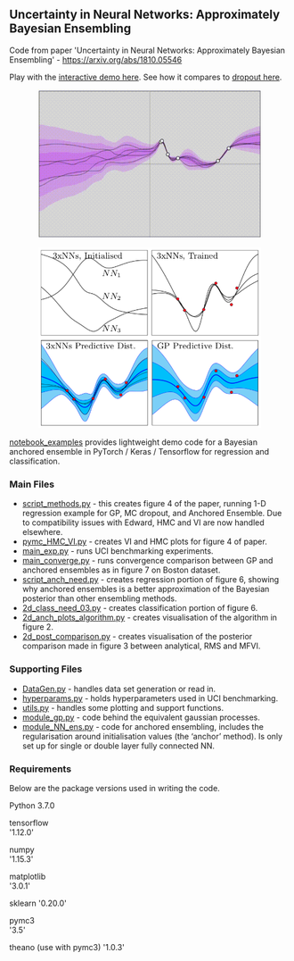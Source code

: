 ## Uncertainty in Neural Networks: Approximately Bayesian Ensembling
Code from paper 'Uncertainty in Neural Networks: Approximately Bayesian Ensembling' - https://arxiv.org/abs/1810.05546

Play with the [interactive demo here](https://teapearce.github.io/portfolio/github_io_1_ens/). See how it compares to [dropout here](https://teapearce.github.io/portfolio/github_io_2_drop/).

<p align="center">
<img width="400" src="html_demos/images/html_demo_rec_02.gif"/img>  
</p>

<p align="center">
<img width="400" src="ensemble_intro.png">
</p>

[notebook_examples](notebook_examples) provides lightweight demo code for a Bayesian anchored ensemble in PyTorch / Keras / Tensorflow for regression and classification.

### Main Files
- [script_methods.py](regression/script_methods.py) - this creates figure 4 of the paper, running 1-D regression example for GP, MC dropout, and Anchored Ensemble. Due to compatibility issues with Edward, HMC and VI are now handled elsewhere. 
- [pymc_HMC_VI.py](regression/pymc_HMC_VI.py) - creates VI and HMC plots for figure 4 of paper.
- [main_exp.py](regression/main_exp.py) - runs UCI benchmarking experiments.
- [main_converge.py](regression/main_converge.py) - runs convergence comparison between GP and anchored ensembles as in figure 7 on Boston dataset.
- [script_anch_need.py](regression/script_anch_need.py) - creates regression portion of figure 6, showing why anchored ensembles is a better approximation of the Bayesian posterior than other ensembling methods.
- [2d_class_need_03.py](classification/2d_class_need_03.py) - creates classification portion of figure 6.
- [2d_anch_plots_algorithm.py](2d_plots/2d_anch_plots_algorithm.py) - creates visualisation of the algorithm in figure 2.
- [2d_post_comparison.py](2d_plots/2d_post_comparison.py) - creates visualisation of the posterior comparison made in figure 3 between analytical, RMS and MFVI.


### Supporting Files
- [DataGen.py](regression/DataGen.py) - handles data set generation or read in.
- [hyperparams.py](regression/hyperparams.py) - holds hyperparameters used in UCI benchmarking.
- [utils.py](regression/utils.py) - handles some plotting and support functions.
- [module_gp.py](regression/module_gp.py) - code behind the equivalent gaussian processes.
- [module_NN_ens.py](regression/module_NN_ens.py) - code for anchored ensembling, includes the regularisation around initialisation values (the ‘anchor’ method). Is only set up for single or double layer fully connected NN.

### Requirements
Below are the package versions used in writing the code. 

Python 3.7.0

tensorflow                                                            
'1.12.0'

numpy                                                              
'1.15.3'

matplotlib                                                      
'3.0.1'

sklearn
'0.20.0'

pymc3                              
'3.5'

theano (use with pymc3)
'1.0.3'
